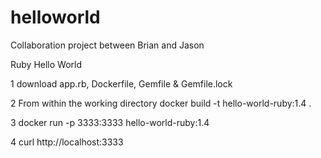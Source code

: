 # helloworld
Collaboration project between Brian and Jason

Ruby Hello World

1   download app.rb, Dockerfile, Gemfile & Gemfile.lock

2   From within the working directory 
    docker build -t hello-world-ruby:1.4 .

3   docker run -p 3333:3333 hello-world-ruby:1.4

4   curl http://localhost:3333
